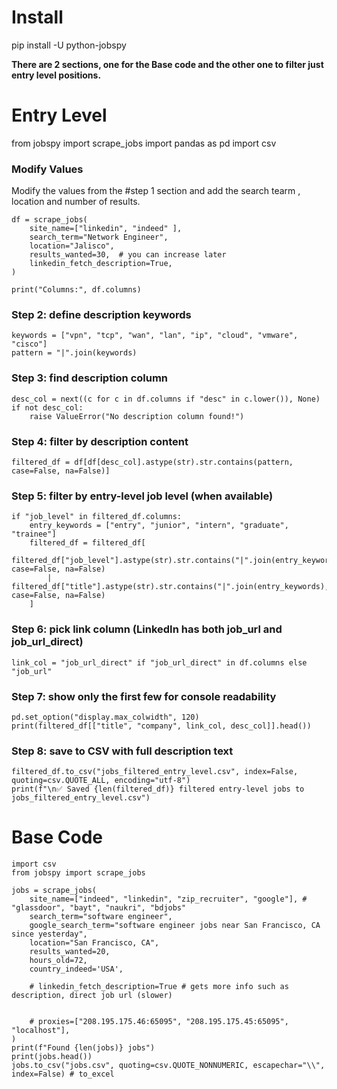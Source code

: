 


# Install

pip install -U python-jobspy


**There are 2 sections, one for the Base code and the other one to filter just entry level positions.**



# Entry Level

from jobspy import scrape_jobs
import pandas as pd
import csv


### Modify Values
Modify the values from the #step 1 section and add the search tearm , location and number of results.

```
df = scrape_jobs(
    site_name=["linkedin", "indeed" ],
    search_term="Network Engineer",
    location="Jalisco",
    results_wanted=30,  # you can increase later
    linkedin_fetch_description=True,
)

print("Columns:", df.columns)
```
### Step 2: define description keywords

```
keywords = ["vpn", "tcp", "wan", "lan", "ip", "cloud", "vmware", "cisco"]
pattern = "|".join(keywords)

```
### Step 3: find description column
```
desc_col = next((c for c in df.columns if "desc" in c.lower()), None)
if not desc_col:
    raise ValueError("No description column found!")
```
### Step 4: filter by description content
```
filtered_df = df[df[desc_col].astype(str).str.contains(pattern, case=False, na=False)]
```

### Step 5: filter by entry-level job level (when available)

```
if "job_level" in filtered_df.columns:
    entry_keywords = ["entry", "junior", "intern", "graduate", "trainee"]
    filtered_df = filtered_df[
        filtered_df["job_level"].astype(str).str.contains("|".join(entry_keywords), case=False, na=False)
        | filtered_df["title"].astype(str).str.contains("|".join(entry_keywords), case=False, na=False)
    ]
```

### Step 6: pick link column (LinkedIn has both job_url and job_url_direct)

```
link_col = "job_url_direct" if "job_url_direct" in df.columns else "job_url"
```


### Step 7: show only the first few for console readability

```
pd.set_option("display.max_colwidth", 120)
print(filtered_df[["title", "company", link_col, desc_col]].head())
```

### Step 8: save to CSV with full description text
```
filtered_df.to_csv("jobs_filtered_entry_level.csv", index=False, quoting=csv.QUOTE_ALL, encoding="utf-8")
print(f"\n✅ Saved {len(filtered_df)} filtered entry-level jobs to jobs_filtered_entry_level.csv")
```

# Base Code

```
import csv
from jobspy import scrape_jobs

jobs = scrape_jobs(
    site_name=["indeed", "linkedin", "zip_recruiter", "google"], # "glassdoor", "bayt", "naukri", "bdjobs"
    search_term="software engineer",
    google_search_term="software engineer jobs near San Francisco, CA since yesterday",
    location="San Francisco, CA",
    results_wanted=20,
    hours_old=72,
    country_indeed='USA',
    
    # linkedin_fetch_description=True # gets more info such as description, direct job url (slower)


    # proxies=["208.195.175.46:65095", "208.195.175.45:65095", "localhost"],
)
print(f"Found {len(jobs)} jobs")
print(jobs.head())
jobs.to_csv("jobs.csv", quoting=csv.QUOTE_NONNUMERIC, escapechar="\\", index=False) # to_excel
```

